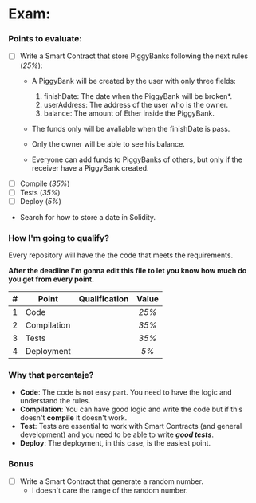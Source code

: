 # Exam:
### Points to evaluate:
- [ ] Write a Smart Contract that store PiggyBanks following the next rules (_25%_):
  - A PiggyBank will be created by the user with only three fields:
    1. finishDate: The date when the PiggyBank will be broken*.
    2. userAddress: The address of the user who is the owner.
    3. balance: The amount of Ether inside the PiggyBank.

  - The funds only will be avaliable when the finishDate is pass.
  - Only the owner will be able to see his balance.
  - Everyone can add funds to PiggyBanks of others, but only if the receiver have a PiggyBank created.
- [ ] Compile (_35%_)
- [ ] Tests (_35%_)
- [ ] Deploy (_5%_)

* Search for how to store a date in Solidity.

### How I'm going to qualify?
Every repository will have the the code that meets the requirements.

**After the deadline I'm gonna edit this file to let you know how much do you get from every point.**

| #| Point         | Qualification | Value |
|-:|-------------- |:-------------:|:-----:|
| 1| Code          |               | _25%_ |
| 2| Compilation   |               | _35%_ |
| 3| Tests         |               | _35%_ |
| 4| Deployment    |               | _5%_  |

### Why that percentaje?
- **Code**: The code is not easy part. You need to have the logic and understand the rules.
- **Compilation**: You can have good logic and write the code but if this doesn't **compile** it doesn't work.
- **Test**: Tests are essential to work with Smart Contracts (and general development) and you need to be able to write _**good tests**_.
- **Deploy**: The deployment, in this case, is the easiest point.

### **Bonus**

- [ ] Write a Smart Contract that generate a random number.
  - I doesn't care the range of the random number.

